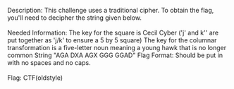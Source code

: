 Description:
This challenge uses a traditional cipher. To obtain the flag, you'll need to decipher the string given below.
<br>
<br>
Needed Information:
The key for the square is Cecil Cyber
('j' and k'' are put together as 'j/k' to ensure a 5 by 5 square)
The key for the columnar transformation is a five-letter noun meaning a young hawk that is no longer common
String "AGA DXA AGX GGG GGAD"
Flag Format: Should be put in with no spaces and no caps.
<br>
<br>
Flag: CTF(oldstyle)
